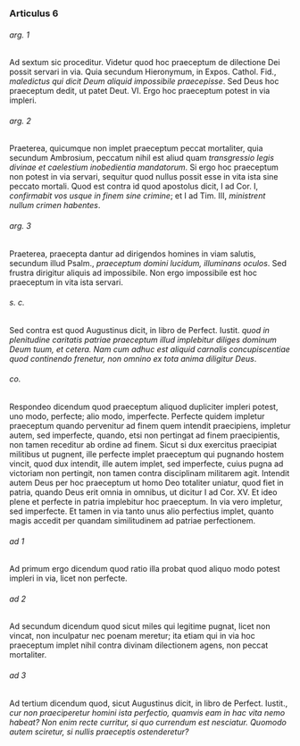 ### Articulus 6

###### arg. 1
Ad sextum sic proceditur. Videtur quod hoc praeceptum de dilectione Dei possit servari in via. Quia secundum Hieronymum, in Expos. Cathol. Fid., *maledictus qui dicit Deum aliquid impossibile praecepisse*. Sed Deus hoc praeceptum dedit, ut patet Deut. VI. Ergo hoc praeceptum potest in via impleri.

###### arg. 2
Praeterea, quicumque non implet praeceptum peccat mortaliter, quia secundum Ambrosium, peccatum nihil est aliud quam *transgressio legis divinae et caelestium inobedientia mandatorum*. Si ergo hoc praeceptum non potest in via servari, sequitur quod nullus possit esse in vita ista sine peccato mortali. Quod est contra id quod apostolus dicit, I ad Cor. I, *confirmabit vos usque in finem sine crimine*; et I ad Tim. III, *ministrent nullum crimen habentes*.

###### arg. 3
Praeterea, praecepta dantur ad dirigendos homines in viam salutis, secundum illud Psalm., *praeceptum domini lucidum, illuminans oculos*. Sed frustra dirigitur aliquis ad impossibile. Non ergo impossibile est hoc praeceptum in vita ista servari.

###### s. c.
Sed contra est quod Augustinus dicit, in libro de Perfect. Iustit. *quod in plenitudine caritatis patriae praeceptum illud implebitur diliges dominum Deum tuum, et cetera. Nam cum adhuc est aliquid carnalis concupiscentiae quod continendo frenetur, non omnino ex tota anima diligitur Deus*.

###### co.
Respondeo dicendum quod praeceptum aliquod dupliciter impleri potest, uno modo, perfecte; alio modo, imperfecte. Perfecte quidem impletur praeceptum quando pervenitur ad finem quem intendit praecipiens, impletur autem, sed imperfecte, quando, etsi non pertingat ad finem praecipientis, non tamen receditur ab ordine ad finem. Sicut si dux exercitus praecipiat militibus ut pugnent, ille perfecte implet praeceptum qui pugnando hostem vincit, quod dux intendit, ille autem implet, sed imperfecte, cuius pugna ad victoriam non pertingit, non tamen contra disciplinam militarem agit. Intendit autem Deus per hoc praeceptum ut homo Deo totaliter uniatur, quod fiet in patria, quando Deus erit omnia in omnibus, ut dicitur I ad Cor. XV. Et ideo plene et perfecte in patria implebitur hoc praeceptum. In via vero impletur, sed imperfecte. Et tamen in via tanto unus alio perfectius implet, quanto magis accedit per quandam similitudinem ad patriae perfectionem.

###### ad 1
Ad primum ergo dicendum quod ratio illa probat quod aliquo modo potest impleri in via, licet non perfecte.

###### ad 2
Ad secundum dicendum quod sicut miles qui legitime pugnat, licet non vincat, non inculpatur nec poenam meretur; ita etiam qui in via hoc praeceptum implet nihil contra divinam dilectionem agens, non peccat mortaliter.

###### ad 3
Ad tertium dicendum quod, sicut Augustinus dicit, in libro de Perfect. Iustit., *cur non praeciperetur homini ista perfectio, quamvis eam in hac vita nemo habeat? Non enim recte curritur, si quo currendum est nesciatur. Quomodo autem sciretur, si nullis praeceptis ostenderetur?*

